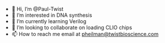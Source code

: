 - 👋 Hi, I’m @Paul-Twist
- 👀 I’m interested in DNA synthesis
- 🌱 I’m currently learning Verilog 
- 💞️ I’m looking to collaborate on loading CLIO chips
- 📫 How to reach me email at pheilman@twistbioscience.com

<!---
Paul-Twist/Paul-Twist is a ✨ special ✨ repository because its `README.md` (this file) appears on your GitHub profile.
You can click the Preview link to take a look at your changes.
--->
